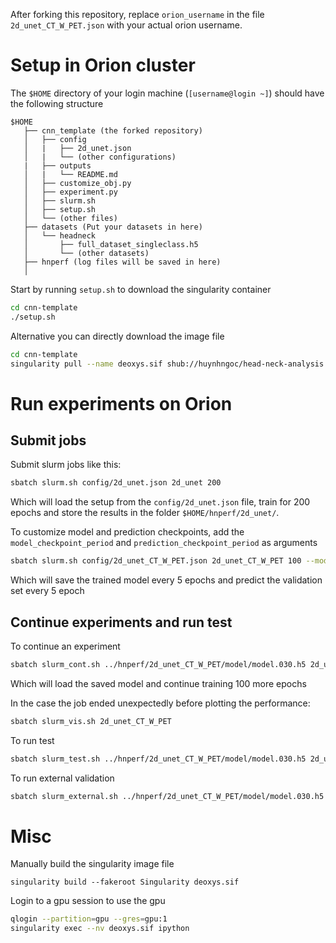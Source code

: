 After forking this repository, replace `orion_username` in the file `2d_unet_CT_W_PET.json` with your actual orion username.


# Setup in Orion cluster
The `$HOME` directory of your login machine (`[username@login ~]`) should have the following structure
```
$HOME
   ├── cnn_template (the forked repository)
   │   ├── config
   │   |   ├── 2d_unet.json
   │   |   └── (other configurations)
   |   ├── outputs
   │   |   └── README.md
   │   ├── customize_obj.py
   │   ├── experiment.py
   │   ├── slurm.sh
   │   ├── setup.sh
   │   └── (other files)
   ├── datasets (Put your datasets in here)
   │   └── headneck
   │       ├── full_dataset_singleclass.h5
   │       └── (other datasets)
   ├── hnperf (log files will be saved in here)
   │
```
Start by running `setup.sh` to download the singularity container
```bash
cd cnn-template
./setup.sh
```
Alternative you can directly download the image file
```bash
cd cnn-template
singularity pull --name deoxys.sif shub://huynhngoc/head-neck-analysis
```

# Run experiments on Orion

## Submit jobs
Submit slurm jobs like this:

```bash
sbatch slurm.sh config/2d_unet.json 2d_unet 200
```

Which will load the setup from the `config/2d_unet.json` file, train for 200 epochs
and store the results in the folder `$HOME/hnperf/2d_unet/`.

To customize model and prediction checkpoints, add the `model_checkpoint_period` and `prediction_checkpoint_period` as arguments

```bash
sbatch slurm.sh config/2d_unet_CT_W_PET.json 2d_unet_CT_W_PET 100 --model_checkpoint_period 5 --prediction_checkpoint_period 5

```
Which will save the trained model every 5 epochs and predict the validation set every 5 epoch

## Continue experiments and run test

To continue an experiment
```bash
sbatch slurm_cont.sh ../hnperf/2d_unet_CT_W_PET/model/model.030.h5 2d_unet_CT_W_PET 100 --model_checkpoint_period 5 --prediction_checkpoint_period 5
```
Which will load the saved model and continue training 100 more epochs


In the case the job ended unexpectedly before plotting the performance:
```bash
sbatch slurm_vis.sh 2d_unet_CT_W_PET
```

To run test
```bash
sbatch slurm_test.sh ../hnperf/2d_unet_CT_W_PET/model/model.030.h5 2d_unet_CT_W_PET
```

To run external validation
```bash
sbatch slurm_external.sh ../hnperf/2d_unet_CT_W_PET/model/model.030.h5 2d_unet_CT_W_PET maastro.json
```


# Misc

Manually build the singularity image file
```
singularity build --fakeroot Singularity deoxys.sif
```

Login to a gpu session to use the gpu
```bash
qlogin --partition=gpu --gres=gpu:1
singularity exec --nv deoxys.sif ipython
```

